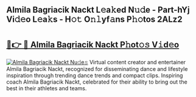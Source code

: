 ## Almila Bagriacik Nackt L𝚎a𝚔ed N𝚞𝚍e - Part-hYj Vi𝚍𝚎o L𝚎a𝚔s - H𝚘𝚝 O𝚗𝚕yf𝚊ns P𝚑𝚘tos 2ALz2

# <h2><a href="http://kfet9q.oniu.top/?m=Almila+Bagriacik+Nackt">🔗👉 🔴 Almila Bagriacik Nackt P𝚑ot𝚘𝚜 V𝚒d𝚎o</a></h2>

[![Almila Bagriacik Nackt Nu𝚍e𝚜](https://i.imgur.com/0qMVB7G.gif)](http://kfet9q.oniu.top/?m=Almila+Bagriacik+Nackt)
Virtual content creator and entertainer Almila Bagriacik Nackt, recognized for disseminating dance and lifestyle inspiration through trending dance trends and compact clips. Inspiring coach Almila Bagriacik Nackt, celebrated for their ability to bring out the best in their athletes and teams.  
